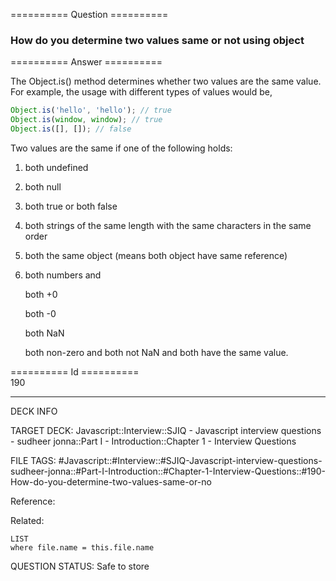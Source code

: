 ========== Question ==========  

### How do you determine two values same or not using object  

========== Answer ==========  

The Object.is() method determines whether two values are the same value. For
example, the usage with different types of values would be,

```javascript
Object.is('hello', 'hello'); // true
Object.is(window, window); // true
Object.is([], []); // false
```

Two values are the same if one of the following holds:

1. both undefined

2. both null

3. both true or both false

4. both strings of the same length with the same characters in the same order

5. both the same object (means both object have same reference)

6. both numbers and

    both +0

    both -0

    both NaN

    both non-zero and both not NaN and both have the same value.

========== Id ==========  
190

---

DECK INFO

TARGET DECK: Javascript::Interview::SJIQ - Javascript interview questions - sudheer jonna::Part I - Introduction::Chapter 1 - Interview Questions

FILE TAGS: #Javascript::#Interview::#SJIQ-Javascript-interview-questions-sudheer-jonna::#Part-I-Introduction::#Chapter-1-Interview-Questions::#190-How-do-you-determine-two-values-same-or-no

Reference:

Related:

```dataview
LIST
where file.name = this.file.name
```

QUESTION STATUS: Safe to store
